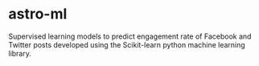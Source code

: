 # astro-ml

Supervised learning models to predict engagement rate of Facebook and Twitter posts developed using the Scikit-learn python machine learning library. 

